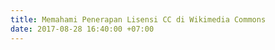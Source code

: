 ```yaml
---
title: Memahami Penerapan Lisensi CC di Wikimedia Commons
date: 2017-08-28 16:40:00 +07:00
---
```


